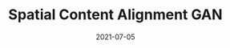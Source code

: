 ---
title: "Spatial Content Alignment GAN "
collection: publications
permalink: /publication/2021-05-31-scagan
excerpt: 
date: 2021-07-05
venue: 'IEEE International Conference on Multimedia and Expo (ICME)'
band: 'CCF-B'
underreview:
publisherurl: https://ieeexplore.ieee.org/abstract/document/9428146/
paperurl: 
arxiv: https://arxiv.org/pdf/2103.16828.pdf
authors: '<b>Wing-Yin Yu</b>, Lai-Man Po, Yuzhi Zhao, Jingjing Xiong, Kin-Wai Lau'
banner: '/images/banner-2022-shature.png'
citation: 
code: https://github.com/rocketappslab/SCA-GAN
---